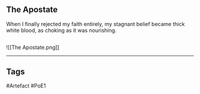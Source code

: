 ## The Apostate
When I finally rejected my faith entirely, my stagnant belief
became thick white blood, as choking as it was nourishing.
##
![[The Apostate.png]]

---
## Tags
#Artefact
#PoE1